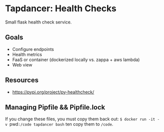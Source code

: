 # Tapdancer: Health Checks

Small flask health check service.


## Goals

- Configure endpoints
- Health metrics
- FaaS or container (dockerized locally vs. zappa + aws lambda)
- Web view

## Resources

- https://pypi.org/project/py-healthcheck/


## Managing Pipfile && Pipfile.lock

If you change these files, you must copy them back out: `$ docker run -it -v `pwd`:/code tapdancer bash` ten copy them to `/code`.
